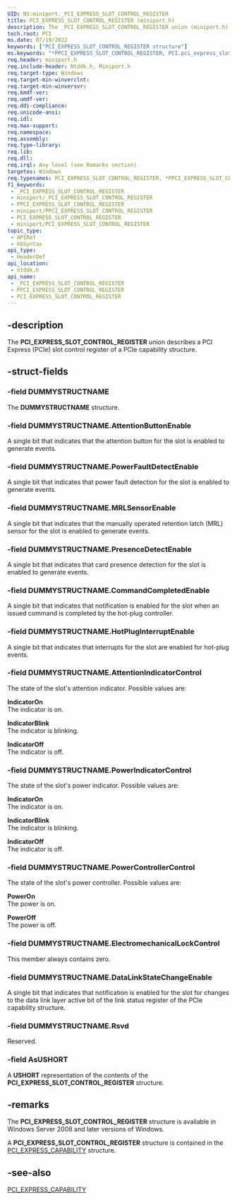```yaml
---
UID: NS:miniport._PCI_EXPRESS_SLOT_CONTROL_REGISTER
title: PCI_EXPRESS_SLOT_CONTROL_REGISTER (miniport.h)
description: The _PCI_EXPRESS_SLOT_CONTROL_REGISTER union (miniport.h) describes a PCI Express (PCIe) slot control register.
tech.root: PCI
ms.date: 07/19/2022
keywords: ["PCI_EXPRESS_SLOT_CONTROL_REGISTER structure"]
ms.keywords: "*PPCI_EXPRESS_SLOT_CONTROL_REGISTER, PCI.pci_express_slot_control_register, PCI_EXPRESS_SLOT_CONTROL_REGISTER, PCI_EXPRESS_SLOT_CONTROL_REGISTER union [Buses], PPCI_EXPRESS_SLOT_CONTROL_REGISTER, PPCI_EXPRESS_SLOT_CONTROL_REGISTER union pointer [Buses], _PCI_EXPRESS_SLOT_CONTROL_REGISTER, ntddk/PCI_EXPRESS_SLOT_CONTROL_REGISTER, ntddk/PPCI_EXPRESS_SLOT_CONTROL_REGISTER, pci_struct_d554e74d-130d-4d6d-8801-c65ea66653cb.xml"
req.header: miniport.h
req.include-header: Ntddk.h, Miniport.h
req.target-type: Windows
req.target-min-winverclnt: 
req.target-min-winversvr: 
req.kmdf-ver: 
req.umdf-ver: 
req.ddi-compliance: 
req.unicode-ansi: 
req.idl: 
req.max-support: 
req.namespace: 
req.assembly: 
req.type-library: 
req.lib: 
req.dll: 
req.irql: Any level (see Remarks section)
targetos: Windows
req.typenames: PCI_EXPRESS_SLOT_CONTROL_REGISTER, *PPCI_EXPRESS_SLOT_CONTROL_REGISTER
f1_keywords:
 - _PCI_EXPRESS_SLOT_CONTROL_REGISTER
 - miniport/_PCI_EXPRESS_SLOT_CONTROL_REGISTER
 - PPCI_EXPRESS_SLOT_CONTROL_REGISTER
 - miniport/PPCI_EXPRESS_SLOT_CONTROL_REGISTER
 - PCI_EXPRESS_SLOT_CONTROL_REGISTER
 - miniport/PCI_EXPRESS_SLOT_CONTROL_REGISTER
topic_type:
 - APIRef
 - kbSyntax
api_type:
 - HeaderDef
api_location:
 - ntddk.h
api_name:
 - _PCI_EXPRESS_SLOT_CONTROL_REGISTER
 - PPCI_EXPRESS_SLOT_CONTROL_REGISTER
 - PCI_EXPRESS_SLOT_CONTROL_REGISTER
---
```


## -description

The **PCI_EXPRESS_SLOT_CONTROL_REGISTER** union describes a PCI Express (PCIe) slot control register of a PCIe capability structure.

## -struct-fields

### -field DUMMYSTRUCTNAME

The **DUMMYSTRUCTNAME** structure.

### -field DUMMYSTRUCTNAME.AttentionButtonEnable

A single bit that indicates that the attention button for the slot is enabled to generate events.

### -field DUMMYSTRUCTNAME.PowerFaultDetectEnable

A single bit that indicates that power fault detection for the slot is enabled to generate events.

### -field DUMMYSTRUCTNAME.MRLSensorEnable

A single bit that indicates that the manually operated retention latch (MRL) sensor for the slot is enabled to generate events.

### -field DUMMYSTRUCTNAME.PresenceDetectEnable

A single bit that indicates that card presence detection for the slot is enabled to generate events.

### -field DUMMYSTRUCTNAME.CommandCompletedEnable

A single bit that indicates that notification is enabled for the slot when an issued command is completed by the hot-plug controller.

### -field DUMMYSTRUCTNAME.HotPlugInterruptEnable

A single bit that indicates that interrupts for the slot are enabled for hot-plug events.

### -field DUMMYSTRUCTNAME.AttentionIndicatorControl

The state of the slot's attention indicator. Possible values are:

**IndicatorOn**  
The indicator is on.

**IndicatorBlink**  
The indicator is blinking.

**IndicatorOff**  
The indicator is off.

### -field DUMMYSTRUCTNAME.PowerIndicatorControl

The state of the slot's power indicator. Possible values are:

**IndicatorOn**  
The indicator is on.

**IndicatorBlink**  
The indicator is blinking.

**IndicatorOff**  
The indicator is off.

### -field DUMMYSTRUCTNAME.PowerControllerControl

The state of the slot's power controller. Possible values are:

**PowerOn**  
The power is on.

**PowerOff**  
The power is off.

### -field DUMMYSTRUCTNAME.ElectromechanicalLockControl

This member always contains zero.

### -field DUMMYSTRUCTNAME.DataLinkStateChangeEnable

A single bit that indicates that notification is enabled for the slot for changes to the data link layer active bit of the link status register of the PCIe capability structure.

### -field DUMMYSTRUCTNAME.Rsvd

Reserved.

### -field AsUSHORT

A **USHORT** representation of the contents of the **PCI_EXPRESS_SLOT_CONTROL_REGISTER** structure.

## -remarks

The **PCI_EXPRESS_SLOT_CONTROL_REGISTER** structure is available in Windows Server 2008 and later versions of Windows.

A **PCI_EXPRESS_SLOT_CONTROL_REGISTER** structure is contained in the [PCI_EXPRESS_CAPABILITY](../ntddk/ns-ntddk-_pci_express_capability.md) structure.

## -see-also

[PCI_EXPRESS_CAPABILITY](../ntddk/ns-ntddk-_pci_express_capability.md)